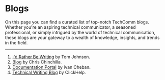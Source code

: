 # Blogs

On this page you can find a curated list of top-notch TechComm blogs. Whether you're an aspiring technical communicator, a seasoned professional, or simply intrigued by the world of technical communication, these blogs are your gateway to a wealth of knowledge, insights, and trends in the field.

---

1. [I'd Rather Be Writing](https://idratherbewriting.com/) by Tom Johnson.
2. [Blog](https://chrischinchilla.com/blog/) by Chris Chinchilla.
3. [Documentation Portal](https://tw-docs.com/docs/) by Ivan Cheban.
4. [Technical Writing Blog](https://clickhelp.com/clickhelp-technical-writing-blog/) by ClickHelp.
